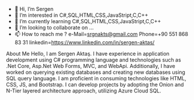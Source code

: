 - 👋 Hi, I’m Sergen
- 👀 I’m interested in C#,SQL,HTML,CSS,JavaStript,C,C++
- 🌱 I’m currently learning C#,SQL,HTML,CSS,JavaStript,C,C++
- 💞️ I’m looking to collaborate on ...
- 📫 How to reach me ?
e-Mail=srgnakts@gmail.com
Phone=+90 551 868 83 31
linkedin=https://www.linkedin.com/in/sergen-aktas/

About Me
Hello, I am Sergen Aktaş. 
I have experience in application development using C# programming language and technologies such as .Net Core, Asp.Net Web Forms, MVC, and WebApi. Additionally, 
I have worked on querying existing databases and creating new databases using SQL query language.
I am proficient in consuming technologies like HTML, CSS, JS, and Bootstrap.
 I can develop projects by adopting the Onion and N-Tier layered architecture approach, utilizing Azure Cloud SQL.
